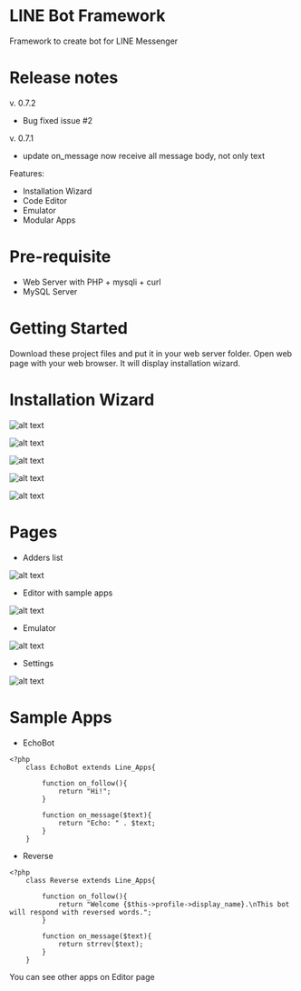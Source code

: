 # LINE Bot Framework
Framework to create bot for LINE Messenger

# Release notes
v. 0.7.2
- Bug fixed issue #2 

v. 0.7.1
- update on_message now receive all message body, not only text 

Features:
- Installation Wizard
- Code Editor
- Emulator
- Modular Apps


# Pre-requisite
- Web Server with PHP + mysqli + curl
- MySQL Server

# Getting Started
Download these project files and put it in your web server folder.
Open web page with your web browser. It will display installation wizard.

# Installation Wizard
 ![alt text](guide/step1.png "Step 1")

 ![alt text](guide/step2.png "Step 2")
 
 ![alt text](guide/step3.png "Step 3")
 
 ![alt text](guide/step4.png "Step 4")
 
 ![alt text](guide/step5.png "Step 5")
 
 
# Pages
- Adders list

 ![alt text](guide/page1.png "Adders List")
 
- Editor with sample apps

 ![alt text](guide/page2.png "Editor")
 
- Emulator

 ![alt text](guide/page3.png "Emulator")
 
- Settings

 ![alt text](guide/page4.png "Settings")
 
 
 
# Sample Apps
- EchoBot
```
<?php
	class EchoBot extends Line_Apps{
				
		function on_follow(){
			return "Hi!";
		}
		
		function on_message($text){
			return "Echo: " . $text;
		}
	}
```

- Reverse
```
<?php
	class Reverse extends Line_Apps{
				
		function on_follow(){
			return "Welcome {$this->profile->display_name}.\nThis bot will respond with reversed words.";
		}
		
		function on_message($text){
			return strrev($text);
		}
	}
```

You can see other apps on Editor page